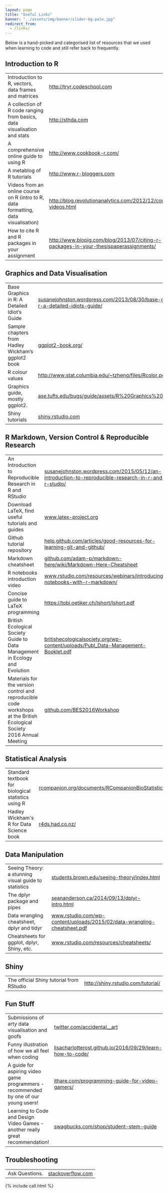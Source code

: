 ```yaml
---
layout: page
title: "Useful Links"
banner: "../assets/img/banner/slider-bg-pale.jpg"
redirect_from:
  - /links/
---
```


Below is a hand-picked and categorised list of resources that we used when learning to code and still refer back to frequently.

## Introduction to R

<table class="links">
	<tr>
		<td>Introduction to R, vectors, data frames and matrices</td>
		<td><a href="http://tryr.codeschool.com" target="_blank">http://tryr.codeschool.com</a></td>
	</tr>
	<tr>
		<td>A collection of R code ranging from basics, data visualisation and stats</td>
		<td><a href="http://www.sthda.com/english/wiki/r-basics-quick-and-easy" target="_blank">http://sthda.com</a></td>
	</tr>
	<tr>
		<td>A comprehensive online guide to using R</td>
		<td><a href="http://www.cookbook-r.com/" target="_blank">http://www.cookbook-r.com/</a></td>
	</tr>
	<tr>
		<td>A metablog of R tutorials</td>
		<td><a href="http://www.r-bloggers.com" target="_blank">http://www.r-bloggers.com</a></td>
	</tr>
	<tr>
		<td>Videos from an online course on R (intro to R, data formatting, data visualisation)</td>
		<td><a href="http://blog.revolutionanalytics.com/2012/12/coursera-videos.html" target="_blank">http://blog.revolutionanalytics.com/2012/12/coursera-videos.html</a></td>
	</tr>
	<tr>
		<td>How to cite R and R packages in your assignment</td>
		<td><a href="http://www.blopig.com/blog/2013/07/citing-r-packages-in-your-thesispaperassignments/" target="_blank">http://www.blopig.com/blog/2013/07/citing-r-packages-in-your-thesispaperassignments/</a></td>
	</tr>
</table>

## Graphics and Data Visualisation

<table class="links">
	<tr>
		<td>Base Graphics in R: A Detailed Idiot’s Guide</td>
		<td><a href="http://susanejohnston.wordpress.com/2013/08/30/base-graphics-in-r-a-detailed-idiots-guide" target="_blank">susanejohnston.wordpress.com/2013/08/30/base-graphics-in-r-a-detailed-idiots-guide/</a></td>
	</tr>
	<tr>
		<td>Sample chapters from Hadley Wickham’s ggplot2 book</td>
		<td><a href="https://ggplot2-book.org/" target="_blank">ggplot2-book.org/</a></td>
	</tr>
	<tr>
		<td>R colour values</td>
		<td><a href="http://www.stat.columbia.edu/~tzheng/files/Rcolor.pdf" target="_blank">http://www.stat.columbia.edu/~tzheng/files/Rcolor.pdf</a></td>
	</tr>
	<tr>
		<td>Graphics guide, mostly ggplot2.</td>
		<td><a href="http://www.sthda.com/english/wiki/be-awesome-in-ggplot2-a-practical-guide-to-be-highly-effective-r-software-and-data-visualization" target="_blank">ase.tufts.edu/bugs/guide/assets/R%20Graphics%20Cookbook.pdf</a></td>
	</tr>
	<tr>
		<td>Shiny tutorials</td>
		<td><a href="http://shiny.rstudio.com" target="_blank">shiny.rstudio.com</a></td>
	</tr>
</table>

## R Markdown, Version Control & Reproducible Research

<table class="links">
	<tr>
		<td>An Introduction to Reproducible Research in R and RStudio</td>
		<td><a href="http://susanejohnston.wordpress.com/2015/05/12/an-introduction-to-reproducible-research-in-r-and-r-studio" target="_blank">susanejohnston.wordpress.com/2015/05/12/an-introduction-to-reproducible-research-in-r-and-r-studio/</a></td>
	</tr>
	<tr>
		<td>Download LaTeX, find useful tutorials and guides</td>
		<td><a href="http://www.latex-project.org" target="_blank">www.latex-project.org</a></td>
	</tr>
	<tr>
		<td>Github tutorial repository</td>
		<td><a href="http://help.github.com/articles/good-resources-for-learning-git-and-github" target="_blank">help.github.com/articles/good-resources-for-learning-git-and-github/</a></td>
	</tr>
	<tr>
		<td>Markdown cheatsheet</td>
		<td><a href="http://github.com/adam-p/markdown-here/wiki/Markdown-Here-Cheatsheet" target="_blank">github.com/adam-p/markdown-here/wiki/Markdown-Here-Cheatsheet</a></td>
	</tr>
	<tr>
		<td>R notebooks introduction video</td>
		<td><a href="http://www.rstudio.com/resources/webinars/introducing-notebooks-with-r-markdown" target="_blank">www.rstudio.com/resources/webinars/introducing-notebooks-with-r-markdown/</a></td>
	</tr>
	<tr>
		<td>Concise guide to LaTeX programming</td>
		<td><a href="https://tobi.oetiker.ch/lshort/lshort.pdf" target="_blank">https://tobi.oetiker.ch/lshort/lshort.pdf</a></td>
	</tr>
	<tr>
		<td>British Ecological Society Guide to Data Management in Ecology and Evolution</td>
		<td><a href="http://www.britishecologicalsociety.org/wp-content/uploads/Publ_Data-Management-Booklet.pdf" target="_blank">britishecologicalsociety.org/wp-content/uploads/Publ_Data-Management-Booklet.pdf</a></td>
	</tr>
	<tr>
		<td>Materials for the version control and reproducible code workshops at the British Ecological Society 2016 Annual Meeting</td>
		<td><a href="https://github.com/BES2016Workshop" target="_blank">github.com/BES2016Workshop</a></td>
	</tr>
</table>

## Statistical Analysis

<table class="links">
	<tr>
		<td>Standard textbook for biological statistics using R</td>
		<td><a href="http://rcompanion.org/documents/RCompanionBioStatistics.pdf" target="_blank">rcompanion.org/documents/RCompanionBioStatistics.pdf</a></td>
	</tr>
	<tr>
		<td>Hadley Wickham's R for Data Science book</td>
		<td><a href="http://r4ds.had.co.nz/" target="_blank">r4ds.had.co.nz/</a></td>
	</tr>
</table>

## Data Manipulation

<table class="links">
	<tr>
		<td>Seeing Theory: a stunning visual guide to statistics</td>
		<td><a href="http://students.brown.edu/seeing-theory/index.html" target="_blank">students.brown.edu/seeing-theory/index.html</a></td>
	</tr>
	<tr>
		<td>The dplyr package and pipes</td>
		<td><a href="http://seananderson.ca/2014/09/13/dplyr-intro.html" target="_blank">seananderson.ca/2014/09/13/dplyr-intro.html</a></td>
	</tr>
	<tr>
		<td>Data wrangling cheatsheet, dplyr and tidyr</td>
		<td><a href="http://www.rstudio.com/wp-content/uploads/2015/02/data-wrangling-cheatsheet.pdf" target="_blank">www.rstudio.com/wp-content/uploads/2015/02/data-wrangling-cheatsheet.pdf</a></td>
	</tr>
	<tr>
		<td>Cheatsheets for ggplot, dplyr, Shiny, etc.</td>
		<td><a href="http://www.rstudio.com/resources/cheatsheets" target="_blank">www.rstudio.com/resources/cheatsheets/</a></td>
	</tr>
</table>

## Shiny

<table class="links">
	<tr>
		<td>The official Shiny tutorial from RStudio</td>
		<td><a href="http://shiny.rstudio.com/tutorial/" target="_blank">http://shiny.rstudio.com/tutorial/</a></td>
	</tr>
</table>

## Fun Stuff

<table class="links">
	<tr>
		<td>Submissions of arty data visualisation and goofs</td>
		<td><a href="http://twitter.com/accidental__art" target="_blank">twitter.com/accidental__art</a></td>
	</tr>
	<tr>
		<td>Funny illustration of how we all feel when coding</td>
		<td><a href="https://lisacharlotterost.github.io/2016/09/29/learn-how-to-code/" target="_blank">lisacharlotterost.github.io/2016/09/29/learn-how-to-code/</a></td>
	</tr>
	<tr>
		<td>A guide for aspiring video game programmers - recommended by one of our young users! </td>
		<td><a href="http://ithare.com/programming-guide-for-video-gamers/" target="_blank">ithare.com/programming-guide-for-video-gamers/</a></td>
	</tr>
	<tr>
		<td>Learning to Code and Design Video Games - another really great recommendation! </td>
		<td><a href="https://www.swagbucks.com/shop/student-stem-guide" target="_blank">swagbucks.com/shop/student-stem-guide</a></td>
	</tr>
</table>

## Troubleshooting

<table class="links">
	<tr>
		<td>Ask Questions.</td>
		<td><a href="http://stackoverflow.com" target="_blank">stackoverflow.com</a></td>
	</tr>
</table>

{% include call.html %}
